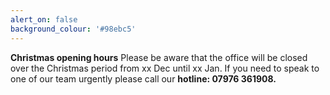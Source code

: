 ```yaml
---
alert_on: false
background_colour: '#98ebc5'
---
```


**Christmas opening hours** Please be aware that the office will be closed over the Christmas period from xx Dec until xx Jan. If you need to speak to one of our team urgently please call our **hotline: 07976 361908.**